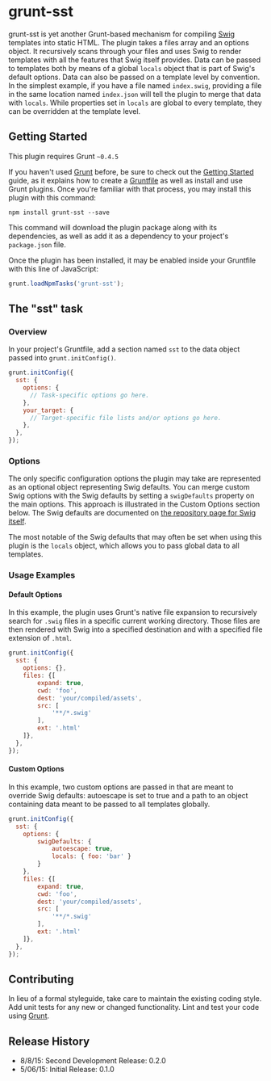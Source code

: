 # grunt-sst

grunt-sst is yet another Grunt-based mechanism for compiling [Swig](http://paularmstrong.github.io/swig/) templates into static HTML.  The plugin takes a files array and an options object.  It recursively scans through your files and uses Swig to render templates with all the features that Swig itself provides.  Data can be passed to templates both by means of a global `locals` object that is part of Swig's default options.  Data can also be passed on a template level by convention.  In the simplest example, if you have a file named `index.swig`, providing a file in the same location named `index.json` will tell the plugin to merge that data with `locals`.  While properties set in `locals` are global to every template, they can be overridden at the template level.

## Getting Started
This plugin requires Grunt `~0.4.5`

If you haven't used [Grunt](http://gruntjs.com/) before, be sure to check out the [Getting Started](http://gruntjs.com/getting-started) guide, as it explains how to create a [Gruntfile](http://gruntjs.com/sample-gruntfile) as well as install and use Grunt plugins. Once you're familiar with that process, you may install this plugin with this command:

```shell
npm install grunt-sst --save
```

This command will download the plugin package along with its dependencies, as well as add it as a dependency to your project's `package.json` file.

Once the plugin has been installed, it may be enabled inside your Gruntfile with this line of JavaScript:

```js
grunt.loadNpmTasks('grunt-sst');
```

## The "sst" task

### Overview
In your project's Gruntfile, add a section named `sst` to the data object passed into `grunt.initConfig()`.

```js
grunt.initConfig({
  sst: {
    options: {
      // Task-specific options go here.
    },
    your_target: {
      // Target-specific file lists and/or options go here.
    },
  },
});
```

### Options
The only specific configuration options the plugin may take are represented as an optional object representing Swig defaults.  You can merge custom Swig options with the Swig defaults by setting a `swigDefaults` property on the main options.  This approach is illustrated in the Custom Options section below.  The Swig defaults are documented on [the repository page for Swig itself](http://paularmstrong.github.io/swig/docs/api/#SwigOpts).  

The most notable of the Swig defaults that may often be set when using this plugin is the `locals` object, which allows you to pass global data to all templates.

### Usage Examples

#### Default Options
In this example, the plugin uses Grunt's native file expansion to recursively search for `.swig` files in a specific current working directory.  Those files are then rendered with Swig into a specified destination and with a specified file extension of `.html`.

```js
grunt.initConfig({
  sst: {
    options: {},
    files: {[
        expand: true,
        cwd: 'foo',
        dest: 'your/compiled/assets',
        src: [
            '**/*.swig'
        ],
        ext: '.html'
    ]},
  },
});
```

#### Custom Options
In this example, two custom options are passed in that are meant to override Swig defaults: autoescape is set to true and a path to an object containing data meant to be passed to all templates globally.

```js
grunt.initConfig({
  sst: {
    options: {
        swigDefaults: {
            autoescape: true,
            locals: { foo: 'bar' }
        }
    },
    files: {[
        expand: true,
        cwd: 'foo',
        dest: 'your/compiled/assets',
        src: [
            '**/*.swig'
        ],
        ext: '.html'
    ]},
  },
});
```

## Contributing
In lieu of a formal styleguide, take care to maintain the existing coding style. Add unit tests for any new or changed functionality. Lint and test your code using [Grunt](http://gruntjs.com/).

## Release History
* 8/8/15: Second Development Release: 0.2.0
* 5/06/15: Initial Release: 0.1.0
